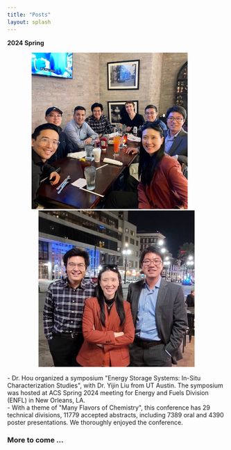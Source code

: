 ```yaml
---
title: "Posts"
layout: splash
---
```

**2024 Spring**
<p align="center">
  <img alt="NOLA_1" src="/assets/images/202404_ACS_spring_1.jpg" width=360px>
&nbsp; &nbsp; &nbsp; &nbsp;
  <img alt="NOLA_2" src="/assets/images/202404_ACS_spring_2.jpg" width=360px>
</p>
- Dr. Hou organized a symposium "Energy Storage Systems: In-Situ Characterization Studies", with Dr. Yijin Liu from UT Austin. The symposium was hosted at ACS Spring 2024 meeting for Energy and Fuels Division (ENFL) in New Orleans, LA.<br>
- With a theme of "Many Flavors of Chemistry", this conference has 29 technical divisions, 11779 accepted abstracts, including 7389 oral and 4390 poster presentations. We thoroughly enjoyed the conference.<br>

### More to come ...